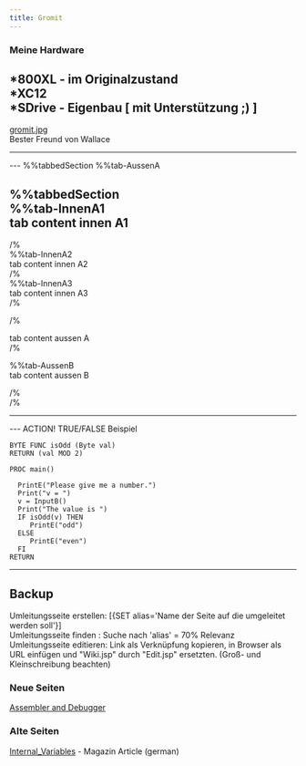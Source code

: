 ```yaml
---
title: Gromit
---
```

### Meine Hardware  
  
*800XL - im Originalzustand  
*XC12  
*SDrive - Eigenbau \[ mit Unterstützung ;) \]  
---
[gromit.jpg](attachments/gromit.jpg)  
Bester Freund von Wallace  
  
---
  
<test>  
---
%%tabbedSection  
%%tab-AussenA  
  
%%tabbedSection  
%%tab-InnenA1  
tab content  innen A1  
---
/%  
%%tab-InnenA2  
tab content innen A2  
/%  
%%tab-InnenA3  
tab content innen A3  
/%  
  
/%  
  
tab content aussen A  
/%  
  
%%tab-AussenB  
tab content aussen B  
  
/%  
/%  
  
---
</test>  
---
ACTION! TRUE/FALSE Beispiel  
  
```
BYTE FUNC isOdd (Byte val)
RETURN (val MOD 2)

PROC main()

  PrintE("Please give me a number.")
  Print("v = ")
  v = InputB()
  Print("The value is ") 
  IF isOdd(v) THEN
     PrintE("odd")
  ELSE
     PrintE("even")
  FI   
RETURN
```
---
## Backup  
Umleitungsseite erstellen: \[{SET alias='Name der Seite auf die umgeleitet werden soll'}\]   
Umleitungsseite finden   : Suche nach 'alias' = 70% Relevanz  
Umleitungsseite editieren: Link als Verknüpfung kopieren, in Browser als URL einfügen und "Wiki.jsp" durch "Edit.jsp" ersetzten. (Groß- und Kleinschreibung beachten)  
### Neue Seiten  
[Assembler and Debugger](../Assembler/index.md)  
### Alte Seiten  
[Internal_Variables](../Internal_Variables/index.md) - Magazin Article (german)  
